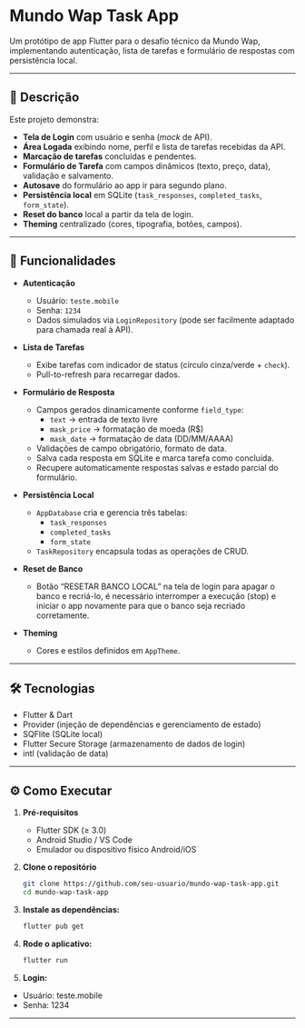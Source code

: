 # Mundo Wap Task App

Um protótipo de app Flutter para o desafio técnico da Mundo Wap, implementando autenticação, lista de tarefas e formulário de respostas com persistência local.

---

## 📝 Descrição

Este projeto demonstra:

- **Tela de Login** com usuário e senha (_mock_ de API).
- **Área Logada** exibindo nome, perfil e lista de tarefas recebidas da API.
- **Marcação de tarefas** concluídas e pendentes.
- **Formulário de Tarefa** com campos dinâmicos (texto, preço, data), validação e salvamento.
- **Autosave** do formulário ao app ir para segundo plano.
- **Persistência local** em SQLite (`task_responses`, `completed_tasks`, `form_state`).
- **Reset do banco** local a partir da tela de login.
- **Theming** centralizado (cores, tipografia, botões, campos).

---

## 🚀 Funcionalidades

- **Autenticação**  
  - Usuário: `teste.mobile`  
  - Senha: `1234`  
  - Dados simulados via `LoginRepository` (pode ser facilmente adaptado para chamada real à API).

- **Lista de Tarefas**  
  - Exibe tarefas com indicador de status (círculo cinza/verde + `check`).
  - Pull-to-refresh para recarregar dados.

- **Formulário de Resposta**  
  - Campos gerados dinamicamente conforme `field_type`:  
    - `text` → entrada de texto livre  
    - `mask_price` → formatação de moeda (R\$)  
    - `mask_date` → formatação de data (DD/MM/AAAA)  
  - Validações de campo obrigatório, formato de data.
  - Salva cada resposta em SQLite e marca tarefa como concluída.
  - Recupere automaticamente respostas salvas e estado parcial do formulário.

- **Persistência Local**  
  - `AppDatabase` cria e gerencia três tabelas:  
    - `task_responses`  
    - `completed_tasks`  
    - `form_state`  
  - `TaskRepository` encapsula todas as operações de CRUD.

- **Reset de Banco**  
  - Botão “RESETAR BANCO LOCAL” na tela de login para apagar o banco e recriá-lo, é necessário interromper a execução (stop) e iniciar o app novamente para que o banco seja recriado corretamente.

- **Theming**  
  - Cores e estilos definidos em `AppTheme`.

---

## 🛠 Tecnologias

- Flutter & Dart  
- Provider (injeção de dependências e gerenciamento de estado)  
- SQFlite (SQLite local)  
- Flutter Secure Storage (armazenamento de dados de login)  
- intl (validação de data)  

---

## ⚙️ Como Executar

1. **Pré-requisitos**
   - Flutter SDK (≥ 3.0)  
   - Android Studio / VS Code  
   - Emulador ou dispositivo físico Android/iOS

2. **Clone o repositório**
   ```bash
   git clone https://github.com/seu-usuario/mundo-wap-task-app.git
   cd mundo-wap-task-app
   ```

3. **Instale as dependências:**
   ```bash
   flutter pub get
   ```

4. **Rode o aplicativo:**
   ```bash
   flutter run
   ```

5. **Login:**
  - Usuário: teste.mobile
  - Senha: 1234

  ---